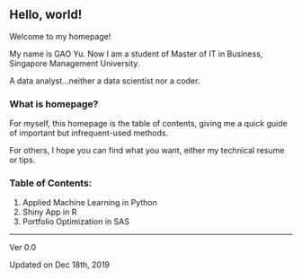 ## Hello, world!

Welcome to my homepage!

My name is GAO Yu. Now I am a student of Master of IT in Business, Singapore Management University.

A data analyst...neither a data scientist nor a coder.


### What is homepage?

For myself, this homepage is the table of contents, giving me a quick guide of important but infrequent-used methods.

For others, I hope you can find what you want, either my technical resume or tips.

### Table of Contents:
1. Applied Machine Learning in Python
2. Shiny App in R
3. Portfolio Optimization in SAS



___

Ver 0.0

Updated on Dec 18th, 2019
